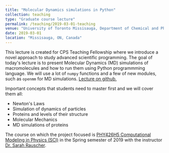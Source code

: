 ```yaml
---
title: "Molecular Dynamics simulations in Python"
collection: teaching
type: "Graduate course lecture"
permalink: /teaching/2019-03-01-teaching
venue: "University of Toronto Missisauga, Department of Chemical and Physical Sciences"
date: 2019-03-01
location: "Missisauga, ON, Canada"
---
```


This lecture is created for CPS Teaching Fellowship where we introduce a novel approach to study advanced scientific programming. The goal of today's lecture is to present Molecular Dynamics (MD) simulations of macromolecules and how to run them using Python programmming language. We will use a lot of `numpy` functions and a few of new modules, such as `openmm` for MD simulations. [Lecture on github.](https://github.com/klyshko/md_python/blob/master/Lecture.ipynb)


Important concepts that students need to master first and we will cover them all:

- Newton's Laws 
- Simulation of dynamics of particles
- Proteins and levels of their structure
- Molecular Mechanics
- MD simulations of proteins 

The course on which the project focused is [PHY426H5 Computational Modeling in Physics (SCI)](https://m.utm.utoronto.ca/course_descriptions.php?id=&course_id=PHY426H5&dep_id=30&type=3&header=) in the Spring semester of 2019 with the instructor [Dr. Sarah Rauscher](https://www.utm.utoronto.ca/cps/faculty-staff/rauscher-sarah).
